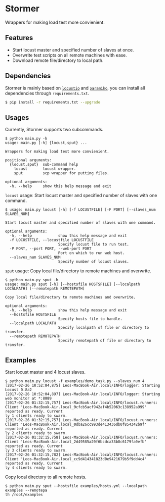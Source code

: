 # Stormer

Wrappers for making load test more convienient.

## Features

- Start locust master and specified number of slaves at once.
- Overwrite test scripts on all remote machines with ease.
- Download remote file/directory to local path.

## Dependencies

Stormer is mainly based on [`locustio`](https://github.com/locustio/locust) and [`paramiko`](https://github.com/paramiko/paramiko/), you can install all dependencies through `requirements.txt`.

```bash
$ pip install -r requirements.txt --upgrade
```

## Usages

Currently, Stormer supports two subcommands.

```text
$ python main.py -h
usage: main.py [-h] {locust,sput} ...

Wrappers for making load test more convienient.

positional arguments:
  {locust,sput}  sub-command help
    locust       locust wrapper.
    sput         scp wrapper for putting files.

optional arguments:
  -h, --help     show this help message and exit
```

`locust` usage: Start locust master and specified number of slaves with one command.

```text
$ usage: main.py locust [-h] [-f LOCUSTFILE] [-P PORT] [--slaves_num SLAVES_NUM]

Start locust master and specified number of slaves with one command.

optional arguments:
  -h, --help            show this help message and exit
  -f LOCUSTFILE, --locustfile LOCUSTFILE
                        Specify locust file to run test.
  -P PORT, --port PORT, --web-port PORT
                        Port on which to run web host.
  --slaves_num SLAVES_NUM
                        Specify number of locust slaves.
```

`sput` usage: Copy local file/directory to remote machines and overwrite.

```text
$ python main.py sput -h
usage: main.py sput [-h] [--hostsfile HOSTSFILE] [--localpath LOCALPATH] [--remotepath REMOTEPATH]

Copy local file/directory to remote machines and overwrite.

optional arguments:
  -h, --help            show this help message and exit
  --hostsfile HOSTSFILE
                        Specify hosts file to handle.
  --localpath LOCALPATH
                        Specify localpath of file or directory to transfer.
  --remotepath REMOTEPATH
                        Specify remotepath of file or directory to transfer.
```

## Examples

Start locust master and 4 locust slaves.

```text
$ python main.py locust -f examples/demo_task.py --slaves_num 4
[2017-02-26 10:52:04,875] Leos-MacBook-Air.local/INFO/logger: Starting Locust 0.8a2
[2017-02-26 10:52:04,897] Leos-MacBook-Air.local/INFO/logger: Starting web monitor at *:8089
[2017-02-26 01:32:15,757] Leos-MacBook-Air.local/INFO/locust.runners: Client 'Leos-MacBook-Air.local_9cfcb5acf942af4b52063c138952a999' reported as ready. Current
ly 1 clients ready to swarm.
[2017-02-26 01:32:15,757] Leos-MacBook-Air.local/INFO/locust.runners: Client 'Leos-MacBook-Air.local_0dba26cc993de413436db0f854342b9f' reported as ready. Current
ly 2 clients ready to swarm.
[2017-02-26 01:32:15,758] Leos-MacBook-Air.local/INFO/locust.runners: Client 'Leos-MacBook-Air.local_2d49585a20f6bcdca33b8c6179fa0efb' reported as ready. Current
ly 3 clients ready to swarm.
[2017-02-26 01:32:15,782] Leos-MacBook-Air.local/INFO/locust.runners: Client 'Leos-MacBook-Air.local_cc9d414341823d0e9421679b5f9dd4c4' reported as ready. Current
ly 4 clients ready to swarm.
```

Copy local directory to all remote hosts.

```text
$ python main.py sput --hostsfile examples/hosts.yml --localpath examples --remotepa
th /root/examples
```